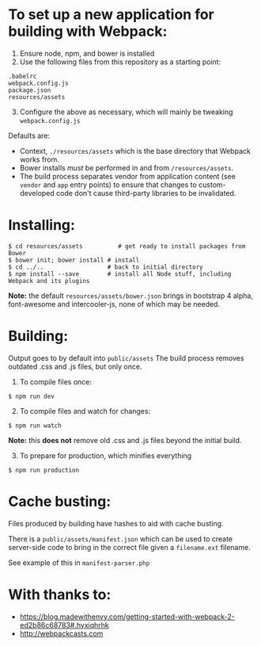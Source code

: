 # To set up a new application for building with Webpack:

1. Ensure node, npm, and bower is installed
2. Use the following files from this repository as a starting point:  
```
.babelrc
webpack.config.js
package.json
resources/assets
```
3. Configure the above as necessary, which will mainly be tweaking `webpack.config.js`

Defaults are:
- Context, `./resources/assets` which is the base directory that Webpack works from.
- Bower installs *must* be performed in and from `/resources/assets`.
- The build process separates vendor from application content (see `vendor` and `app` entry points) to ensure that
changes to custom-developed code don't cause third-party libraries to be invalidated.

# Installing:
```
$ cd resources/assets          # get ready to install packages from Bower
$ bower init; bower install # install
$ cd ../..                  # back to initial directory
$ npm install --save        # install all Node stuff, including Webpack and its plugins
``` 
**Note:** the default `resources/assets/bower.json` brings in bootstrap 4 alpha, font-awesome and intercooler-js, none of which may be needed.

# Building:
Output goes to by default into `public/assets`
The build process removes outdated .css and .js files, but only once.

1. To compile files once:
```
$ npm run dev
```
2. To compile files and watch for changes:
```
$ npm run watch
```
**Note:** this **does not** remove old .css and .js files beyond the initial build.

3. To prepare for production, which minifies everything
```
$ npm run production
```
# Cache busting:

Files produced by building have hashes to aid with cache busting.

There is a `public/assets/manifest.json` which can be used to create server-side code to bring in the correct file given a `filename.ext` filename.

See example of this in `manifest-parser.php`

# With thanks to:

- https://blog.madewithenvy.com/getting-started-with-webpack-2-ed2b86c68783#.hyxiqhrhk
- http://webpackcasts.com